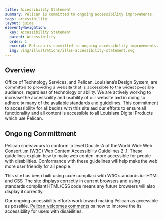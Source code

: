 ```yaml
---
title: Accessibility Statement
summary: Pelican is committed to ongoing accessibility improvements.
tags: accessibility
layout: guide
eleventyNavigation:
  key: Accessibility Statement
  parent: Accessibility
  order: 1
  excerpt: Pelican is committed to ongoing accessibility improvements.
  img: /img/illustrations/illus-accessibility-statement.svg
---
```


## Overview

Office of Technology Services, and Pelican, Louisiana’s Design System, are committed to providing a website that is accessible to the widest possible audience, regardless of technology or ability. We are actively working to increase the accessibility and usability of our website and in doing so adhere to many of the available standards and guidelines. This commitment to accessibility for all begins with this site and our efforts to ensure all functionality and all content is accessible to all Louisiana Digital Products which use Pelican.

## Ongoing Committment

Pelican endeavours to conform to level Double-A of the World Wide Web Consortium (W3C) <a href="http://www.w3.org/TR/WCAG20/" target="_blank">Web Content Accessibility Guidelines 2.</a>.<a href="https://www.w3.org/TR/WCAG21/" target="_blank">1</a>. These guidelines explain how to make web content more accessible for people with disabilities. Conformance with these guidelines will help make the web more user friendly for all people.

This site has been built using code compliant with W3C standards for HTML and CSS. The site displays correctly in current browsers and using standards compliant HTML/CSS code means any future browsers will also display it correctly.

Our ongoing accessibility efforts work toward making Pelican as accessible as possible. [Pelican welcomes comments](/feedback) on how to improve the its accessibility for users with disabilities.
